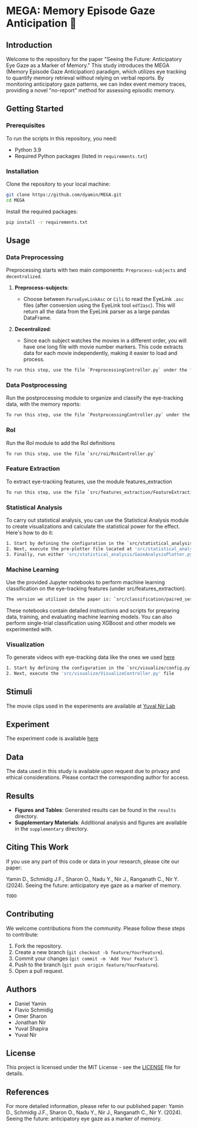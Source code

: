 # MEGA: Memory Episode Gaze Anticipation 👀

## Introduction
Welcome to the repository for the paper "Seeing the Future: Anticipatory Eye Gaze as a Marker of Memory." This study introduces the MEGA (Memory Episode Gaze Anticipation) paradigm, which utilizes eye tracking to quantify memory retrieval without relying on verbal reports. By monitoring anticipatory gaze patterns, we can index event memory traces, providing a novel "no-report" method for assessing episodic memory.

## Getting Started

### Prerequisites
To run the scripts in this repository, you need:
- Python 3.9
- Required Python packages (listed in `requirements.txt`)

### Installation
Clone the repository to your local machine:
```bash
git clone https://github.com/dyamin/MEGA.git
cd MEGA
```
Install the required packages:
```bash
pip install -r requirements.txt
```

## Usage

### Data Preprocessing
Preprocessing starts with two main components: `Preprocess-subjects` and `decentralized`.

1. **Preprocess-subjects**:
   - Choose between `ParseEyeLinkAsc` or `Cili` to read the EyeLink `.asc` files (after conversion using the EyeLink tool `edf2asc`). This will return all the data from the EyeLink parser as a large pandas DataFrame.

2. **Decentralized**:
   - Since each subject watches the movies in a different order, you will have one long file with movie number markers. This code extracts data for each movie independently, making it easier to load and process.

```bash
To run this step, use the file `PreprocessingController.py` under the folder pre_processing
```

### Data Postprocessing
Run the postprocessing module to organize and classify the eye-tracking data, with the memory reports:
```bash
To run this step, use the file `PostprocessingController.py` under the folder post_processing
```

### RoI
Run the RoI module to add the RoI definitions
```bash
To run this step, use the file `src/roi/RoiController.py`
```

### Feature Extraction
To extract eye-tracking features, use the module features_extraction
```bash
To run this step, use the file `src/features_extraction/FeatureExtractionController.py'
```

### Statistical Analysis
To carry out statistical analysis, you can use the Statistical Analysis module to create visualizations and calculate the statistical power for the effect. Here's how to do it:
```bash
1. Start by defining the configuration in the `src/statistical_analysis/config.py` file.
2. Next, execute the pre-plotter file located at 'src/statistical_analysis/Preplotter.py'
3. Finally, run either 'src/statistical_analysis/GazeAnalysisPlotter.py' or 'src/statistical_analysis/BetweenPopulationsAnalysisPlotter.py' based on the specific test you need to perform.
```

### Machine Learning
Use the provided Jupyter notebooks to perform machine learning classification on the eye-tracking features (under src/features_extraction).
```bash
The version we utilized in the paper is: `src/classification/paired_session_classification_loso_ALL_ROI_v2.ipynby`
```
These notebooks contain detailed instructions and scripts for preparing data, training, and evaluating machine learning models. You can also perform single-trial classification using XGBoost and other models we experimented with.

### Visualization
To generate videos with eye-tracking data like the ones we used [here](https://drive.google.com/file/d/1-W7XKSghak0-JkF8k19or83d4DMbNXbJ/view?usp=drive_link)

```bash
1. Start by defining the configuration in the `src/visualize/config.py` file.
2. Next, execute the 'src/visualize/VisualizeController.py' file
```

## Stimuli
The movie clips used in the experiments are available at [Yuval Nir Lab](https://yuvalnirlab.com/)

## Experiment
The experiment code is available [here](https://github.com/dyamin/MEGA-Experiment)

## Data
The data used in this study is available upon request due to privacy and ethical considerations. Please contact the corresponding author for access.

## Results
- **Figures and Tables**: Generated results can be found in the `results` directory.
- **Supplementary Materials**: Additional analysis and figures are available in the `supplementary` directory.

## Citing This Work
If you use any part of this code or data in your research, please cite our paper:

Yamin D., Schmidig J.F., Sharon O., Nadu Y., Nir J., Ranganath C., Nir Y. (2024). Seeing the future: anticipatory eye gaze as a marker of memory.

```
TODO
```

## Contributing
We welcome contributions from the community. Please follow these steps to contribute:
1. Fork the repository.
2. Create a new branch (`git checkout -b feature/YourFeature`).
3. Commit your changes (`git commit -m 'Add Your Feature'`).
4. Push to the branch (`git push origin feature/YourFeature`).
5. Open a pull request.

## Authors
- Daniel Yamin
- Flavio Schmidig
- Omer Sharon
- Jonathan Nir
- Yuval Shapira
- Yuval Nir

## License
This project is licensed under the MIT License - see the [LICENSE](LICENSE) file for details.

## References
For more detailed information, please refer to our published paper:
Yamin D., Schmidig J.F., Sharon O., Nadu Y., Nir J., Ranganath C., Nir Y. (2024). Seeing the future: anticipatory eye gaze as a marker of memory.
